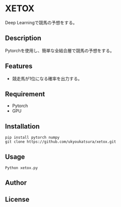 # XETOX

Deep Learningで競馬の予想をする。

## Description

Pytorchを使用し、簡単な全結合層で競馬の予想をする。

## Features

- 競走馬が1位になる確率を出力する。

## Requirement

- Pytorch
- GPU

## Installation

```
pip install pytorch numpy
git clone https://github.com/ukyoukatsura/xetox.git
```

## Usage

```
Python xetox.py
```

## Author

## License